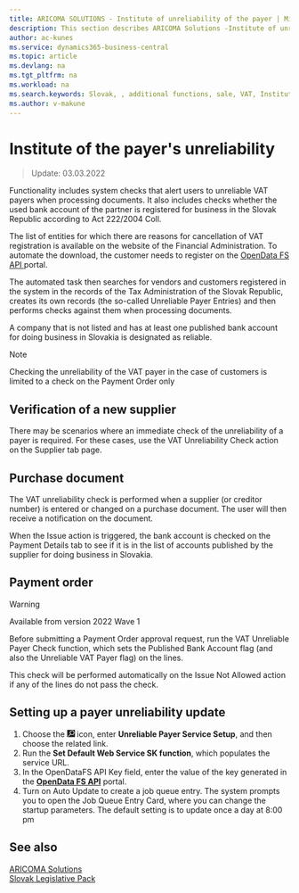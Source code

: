 ```yaml
---
title: ARICOMA SOLUTIONS - Institute of unreliability of the payer | Microsoft Docs
description: This section describes ARICOMA Solutions -Institute of unreliability of the payer
author: ac-kunes
ms.service: dynamics365-business-central
ms.topic: article
ms.devlang: na
ms.tgt_pltfrm: na
ms.workload: na
ms.search.keywords: Slovak, , additional functions, sale, VAT, Institute of the payer's unreliability
ms.author: v-makune
---
```


# Institute of the payer's unreliability
> Update: 03.03.2022

Functionality includes system checks that alert users to unreliable VAT payers when processing documents. It also includes checks whether the used bank account of the partner is registered for business in the Slovak Republic according to Act 222/2004 Coll.

The list of entities for which there are reasons for cancellation of VAT registration is available on the website of the Financial Administration. To automate the download, the customer needs to register on the [OpenData FS API ](https://opendata.financnasprava.sk/en/page/openapi) portal. 

The automated task then searches for vendors and customers registered in the system in the records of the Tax Administration of the Slovak Republic, creates its own records (the so-called Unreliable Payer Entries) and then performs checks against them when processing documents.

A company that is not listed and has at least one published bank account for doing business in Slovakia is designated as reliable.

> [!NOTE]
> Checking the unreliability of the VAT payer in the case of customers is 
limited to a check on the Payment Order only

## Verification of a new supplier
There may be scenarios where an immediate check of the unreliability of a payer is required. For these cases, use the VAT Unreliability Check action on the Supplier tab page.

## Purchase document
The VAT unreliability check is performed when a supplier (or creditor number) is entered or changed on a purchase document. The user will then receive a notification on the document.

When the Issue action is triggered, the bank account is checked on the Payment Details tab to see if it is in the list of accounts published by the supplier for doing business in Slovakia.
## Payment order

> [!WARNING]
> Available from version 2022 Wave 1

Before submitting a Payment Order approval request, run the VAT Unreliable Payer Check function, which sets the Published Bank Account flag (and also the Unreliable VAT Payer flag) on the lines.

This check will be performed automatically on the Issue Not Allowed action if any of the lines do not pass the check.
## Setting up a payer unreliability update

1.	Choose the ![Lightbulb that opens the Tell Me feature.](media/ui-search/search_small.png "Tell me what you want to do") icon, enter **Unreliable Payer Service Setup**, and then choose the related link. 
2. Run the **Set Default Web Service SK function**, which populates the service URL.
3. In the OpenDataFS API Key field, enter the value of the key generated in the **[OpenData FS API](https://opendata.financnasprava.sk/en/page/openapi)**
portal.
4. Turn on Auto Update to create a job queue entry. The system prompts you to open the Job Queue Entry Card, where you can change the startup parameters. The default setting is to update once a day at 8:00 pm

## See also

[ARICOMA Solutions](../index.md)  
[Slovak Legislative Pack](ac-sk-legislative-pack.md)
